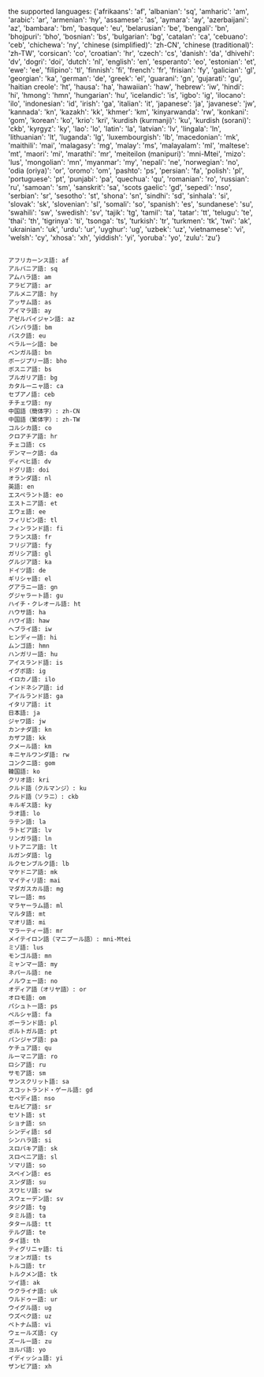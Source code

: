 
the supported languages: {'afrikaans': 'af', 'albanian': 'sq', 'amharic': 'am', 'arabic': 'ar', 'armenian': 'hy', 'assamese': 'as', 'aymara': 'ay', 'azerbaijani': 'az', 'bambara': 'bm', 'basque': 'eu', 'belarusian': 'be', 'bengali': 'bn', 'bhojpuri': 'bho', 'bosnian': 'bs', 'bulgarian': 'bg', 'catalan': 'ca', 'cebuano': 'ceb', 'chichewa': 'ny', 'chinese (simplified)': 'zh-CN', 'chinese (traditional)': 'zh-TW', 'corsican': 'co', 'croatian': 'hr', 'czech': 'cs', 'danish': 'da', 'dhivehi': 'dv', 'dogri': 'doi', 'dutch': 'nl', 'english': 'en', 'esperanto': 'eo', 'estonian': 'et', 'ewe': 'ee', 'filipino': 'tl', 'finnish': 'fi', 'french': 'fr', 'frisian': 'fy', 'galician': 'gl', 'georgian': 'ka', 'german': 'de', 'greek': 'el', 'guarani': 'gn', 'gujarati': 'gu', 'haitian creole': 'ht', 'hausa': 'ha', 'hawaiian': 'haw', 'hebrew': 'iw', 'hindi': 'hi', 'hmong': 'hmn', 'hungarian': 'hu', 'icelandic': 'is', 'igbo': 'ig', 'ilocano': 'ilo', 'indonesian': 'id', 'irish': 'ga', 'italian': 'it', 'japanese': 'ja', 'javanese': 'jw', 'kannada': 'kn', 'kazakh': 'kk', 'khmer': 'km', 'kinyarwanda': 'rw', 'konkani': 'gom', 'korean': 'ko', 'krio': 'kri', 'kurdish (kurmanji)': 'ku', 'kurdish (sorani)': 'ckb', 'kyrgyz': 'ky', 'lao': 'lo', 'latin': 'la', 'latvian': 'lv', 'lingala': 'ln', 'lithuanian': 'lt', 'luganda': 'lg', 'luxembourgish': 'lb', 'macedonian': 'mk', 'maithili': 'mai', 'malagasy': 'mg', 'malay': 'ms', 'malayalam': 'ml', 'maltese': 'mt', 'maori': 'mi', 'marathi': 'mr', 'meiteilon (manipuri)': 'mni-Mtei', 'mizo': 'lus', 'mongolian': 'mn', 'myanmar': 'my', 'nepali': 'ne', 'norwegian': 'no', 'odia (oriya)': 'or', 'oromo': 'om', 'pashto': 'ps', 'persian': 'fa', 'polish': 'pl', 'portuguese': 'pt', 'punjabi': 'pa', 'quechua': 'qu', 'romanian': 'ro', 'russian': 'ru', 'samoan': 'sm', 'sanskrit': 'sa', 'scots gaelic': 'gd', 'sepedi': 'nso', 'serbian': 'sr', 'sesotho': 'st', 'shona': 'sn', 'sindhi': 'sd', 'sinhala': 'si', 'slovak': 'sk', 'slovenian': 'sl', 'somali': 'so', 'spanish': 'es', 'sundanese': 'su', 'swahili': 'sw', 'swedish': 'sv', 'tajik': 'tg', 'tamil': 'ta', 'tatar': 'tt', 'telugu': 'te', 'thai': 'th', 'tigrinya': 'ti', 'tsonga': 'ts', 'turkish': 'tr', 'turkmen': 'tk', 'twi': 'ak', 'ukrainian': 'uk', 'urdu': 'ur', 'uyghur': 'ug', 'uzbek': 'uz', 'vietnamese': 'vi', 'welsh': 'cy', 'xhosa': 'xh', 'yiddish': 'yi', 'yoruba': 'yo', 'zulu': 'zu'}



```

アフリカーンス語: af
アルバニア語: sq
アムハラ語: am
アラビア語: ar
アルメニア語: hy
アッサム語: as
アイマラ語: ay
アゼルバイジャン語: az
バンバラ語: bm
バスク語: eu
ベラルーシ語: be
ベンガル語: bn
ボージプリー語: bho
ボスニア語: bs
ブルガリア語: bg
カタルーニャ語: ca
セブアノ語: ceb
チチェワ語: ny
中国語（簡体字）: zh-CN
中国語（繁体字）: zh-TW
コルシカ語: co
クロアチア語: hr
チェコ語: cs
デンマーク語: da
ディベヒ語: dv
ドグリ語: doi
オランダ語: nl
英語: en
エスペラント語: eo
エストニア語: et
エウェ語: ee
フィリピン語: tl
フィンランド語: fi
フランス語: fr
フリジア語: fy
ガリシア語: gl
グルジア語: ka
ドイツ語: de
ギリシャ語: el
グアラニー語: gn
グジャラート語: gu
ハイチ・クレオール語: ht
ハウサ語: ha
ハワイ語: haw
ヘブライ語: iw
ヒンディー語: hi
ムンゴ語: hmn
ハンガリー語: hu
アイスランド語: is
イグボ語: ig
イロカノ語: ilo
インドネシア語: id
アイルランド語: ga
イタリア語: it
日本語: ja
ジャワ語: jw
カンナダ語: kn
カザフ語: kk
クメール語: km
キニヤルワンダ語: rw
コンクニ語: gom
韓国語: ko
クリオ語: kri
クルド語（クルマンジ）: ku
クルド語（ソラニ）: ckb
キルギス語: ky
ラオ語: lo
ラテン語: la
ラトビア語: lv
リンガラ語: ln
リトアニア語: lt
ルガンダ語: lg
ルクセンブルク語: lb
マケドニア語: mk
マイティリ語: mai
マダガスカル語: mg
マレー語: ms
マラヤーラム語: ml
マルタ語: mt
マオリ語: mi
マラーティー語: mr
メイテイロン語（マニプール語）: mni-Mtei
ミゾ語: lus
モンゴル語: mn
ミャンマー語: my
ネパール語: ne
ノルウェー語: no
オディア語（オリヤ語）: or
オロモ語: om
パシュトー語: ps
ペルシャ語: fa
ポーランド語: pl
ポルトガル語: pt
パンジャブ語: pa
ケチュア語: qu
ルーマニア語: ro
ロシア語: ru
サモア語: sm
サンスクリット語: sa
スコットランド・ゲール語: gd
セペディ語: nso
セルビア語: sr
セソト語: st
ショナ語: sn
シンディ語: sd
シンハラ語: si
スロバキア語: sk
スロベニア語: sl
ソマリ語: so
スペイン語: es
スンダ語: su
スワヒリ語: sw
スウェーデン語: sv
タジク語: tg
タミル語: ta
タタール語: tt
テルグ語: te
タイ語: th
ティグリニャ語: ti
ツォンガ語: ts
トルコ語: tr
トルクメン語: tk
ツイ語: ak
ウクライナ語: uk
ウルドゥー語: ur
ウイグル語: ug
ウズベク語: uz
ベトナム語: vi
ウェールズ語: cy
ズールー語: zu
ヨルバ語: yo
イディッシュ語: yi
ザンビア語: xh

```
